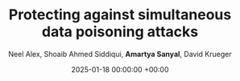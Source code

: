 ---
layout: post
categories: research
authors: "Amartya Sanyal"
venue: International Conference on Learning Representations
shortVenue: ICLR
title:  "Protecting against simultaneous data poisoning attacks"
date:   2025-01-18 00:00:00 +00:00
author: Neel Alex, Shoaib Ahmed Siddiqui, <strong> Amartya Sanyal</strong>, David Krueger
important: new
accepted: yes
arxiv: https://arxiv.org/abs/2408.13221
paper: https://openreview.net/pdf?id=rK0YJwL69S
---